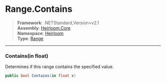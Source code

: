 # Range.Contains

> **Framework**: .NETStandard,Version=v2.1  
> **Assembly**: [Heirloom.Core][0]  
> **Namespace**: [Heirloom][0]  
> **Type**: [Range][1]

--------------------------------------------------------------------------------

### Contains(in float)

Determines if this range contains the specified value.

```cs
public bool Contains(in float x)
```

[0]: ../Heirloom.Core.md
[1]: Heirloom.Range.md

